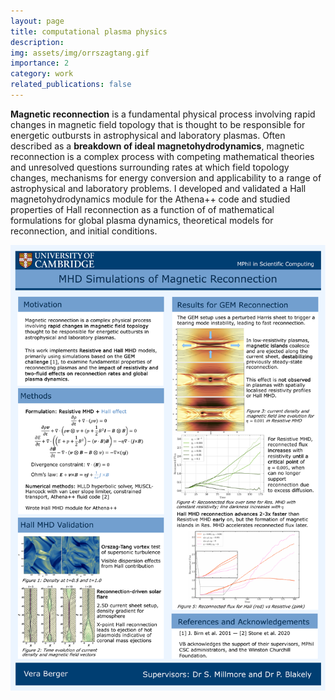 ```yaml
---
layout: page
title: computational plasma physics
description: 
img: assets/img/orrszagtang.gif
importance: 2
category: work
related_publications: false
---
```


**Magnetic reconnection** is a fundamental physical process involving rapid changes in magnetic field topology that is thought to be responsible for energetic outbursts in astrophysical and laboratory plasmas. 
Often described as a **breakdown of ideal magnetohydrodynamics**, magnetic reconnection is a complex process with competing mathematical theories and unresolved questions surrounding rates at which field topology changes, mechanisms for energy conversion and applicability to a range of astrophysical and laboratory problems.
I developed and validated a Hall magnetohydrodynamics module for the Athena++ code and studied properties of Hall reconnection as a function of 
of mathematical formulations for global plasma dynamics, theoretical models for reconnection, and initial conditions.

<div style="display: flex; align-items: center;">
    <img src="/assets/pdf/berger_poster_mphil_csc.pdf" alt="Magnetic reconnection poster" style="width: 600px;">
</div>


